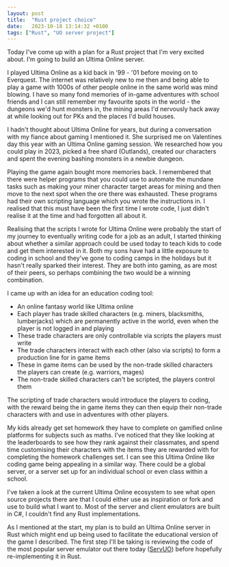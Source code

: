 ```yaml
---
layout: post
title:  "Rust project choice"
date:   2023-10-18 13:14:32 +0100
tags: ["Rust", "UO server project"]
---
```


Today I've come up with a plan for a Rust project that I'm very excited about. I'm going to build an Ultima Online server.

I played Ultima Online as a kid back in '99 - '01 before moving on to Everquest. The internet was relatively new to me then and being able to play a game with 1000s of other people online in the same world was mind blowing. I have so many fond memories of in-game adventures with school friends and I can still remember my favourite spots in the world - the dungeons we'd hunt monsters in, the mining areas I'd nervously hack away at while looking out for PKs and the places I'd build houses.

I hadn't thought about Ultima Online for years, but during a conversation with my fiance about gaming I mentioned it. She surprised me on Valentines day this year with an Ultima Online gaming session. We researched how you could play in 2023, picked a free shard (Outlands), created our characters and spent the evening bashing monsters in a newbie dungeon.

Playing the game again bought more memories back. I remembered that there were helper programs that you could use to automate the mundane tasks such as making your miner character target areas for mining and then move to the next spot when the ore there was exhausted. These programs had their own scripting language which you wrote the instructions in. I realised that this must have been the first time I wrote code, I just didn't realise it at the time and had forgotten all about it.

Realising that the scripts I wrote for Ultima Online were probably the start of my journey to eventually writing code for a job as an adult, I started thinking about whether a similar approach could be used today to teach kids to code and get them interested in it. Both my sons have had a little exposure to coding in school and they've gone to coding camps in the holidays but it hasn't really sparked their interest. They are both into gaming, as are most of their peers, so perhaps combining the two would be a winning combination.

I came up with an idea for an education coding tool:
  - An online fantasy world like Ultima online
  - Each player has trade skilled characters (e.g. miners, blacksmiths, lumberjacks) which are permanently active in the world, even when the player is not logged in and playing
  - These trade characters are only controllable via scripts the players must write
  - The trade characters interact with each other (also via scripts) to form a production line for in game items
  - These in game items can be used by the non-trade skilled characters the players can create (e.g. warriors, mages)
  - The non-trade skilled characters can't be scripted, the players control them

The scripting of trade characters would introduce the players to coding, with the reward being the in game items they can then equip their non-trade characters with and use in adventures with other players.

My kids already get set homework they have to complete on gamified online platforms for subjects such as maths. I've noticed that they like looking at the leaderboards to see how they rank against their classmates, and spend time customising their characters with the items they are rewarded with for completing the homework challenges set. I can see this Ultima Online like coding game being appealing in a similar way. There could be a global server, or a server set up for an individual school or even class within a school.

I've taken a look at the current Ultima Online ecosystem to see what open source projects there are that I could either use as inspiration or fork and use to build what I want to. Most of the server and client emulators are built in C#, I couldn't find any Rust implementations.

As I mentioned at the start, my plan is to build an Ultima Online server in Rust which might end up being used to facilitate the educational version of the game I described. The first step I'll be taking is reviewing the code of the most popular server emulator out there today ([ServUO](https://github.com/ServUO/ServUO)) before hopefully re-implementing it in Rust.
